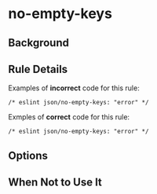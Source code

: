 # no-empty-keys

## Background

## Rule Details

Examples of **incorrect** code for this rule:

```jsonc
/* eslint json/no-empty-keys: "error" */

```

Exmples of **correct** code for this rule:

```jsonc
/* eslint json/no-empty-keys: "error" */

```

## Options

## When Not to Use It
